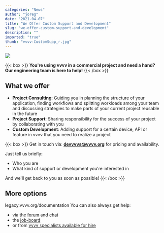 ```yaml
---
categories: "News"
author: "joreg"
date: "2021-04-07"
title: "We Offer Custom Support and Development"
slug: "we-offer-custom-support-and-development"
description: ""
imported: "true"
thumb: "vvvv-CustomSupp_r.jpg"
---
```



![](vvvv-CustomSupp_r.jpg) 

{{< box >}}
**You're using vvvv in a commercial project and need a hand?**
**Our engineering team is here to help!**
{{< /box >}}

## What we offer

- **Project Consulting**: Guiding you in planning the structure of your application, finding workflows and splitting workloads among your team and discussing strategies to make parts of your current project reusable in the future
- **Project Support**: Sharing responsibility for the success of your project by collaborating with you
- **Custom Development**: Adding support for a certain device, API or feature in vvvv that you need to realize a project

{{< box >}}
Get in touch via: **[devvvvs@vvvv.org](mailto:devvvvs@vvvv.org?subject=vvvv%20support)** for pricing and availability.

Just tell us briefly:

* Who you are
* What kind of support or development you're interested in

And we'll get back to you as soon as possible! 
{{< /box >}}

## More options
legacy.vvvv.org/documentation
You can also always get help:
* via the [forum](https://discourse.vvvv.org/) and [chat](https://app.element.io/#/room/#vvvv:matrix.org)
* the [job-board](https://discourse.vvvv.org/c/jobs/26)
* or from [vvvv specialists available for hire](https://legacy.vvvv.org/documentation/vvvv-specialists-available-for-hire)